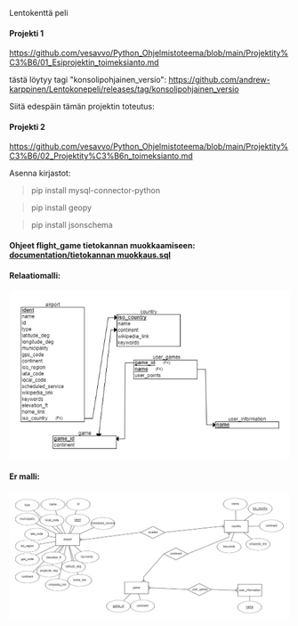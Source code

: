 Lentokenttä peli

#### Projekti 1
https://github.com/vesavvo/Python_Ohjelmistoteema/blob/main/Projektity%C3%B6/01_Esiprojektin_toimeksianto.md

tästä löytyy tagi "konsolipohjainen_versio": https://github.com/andrew-karppinen/Lentokonepeli/releases/tag/konsolipohjainen_versio

Siitä edespäin tämän projektin toteutus:

#### Projekti 2
https://github.com/vesavvo/Python_Ohjelmistoteema/blob/main/Projektity%C3%B6/02_Projektity%C3%B6n_toimeksianto.md

Asenna kirjastot:
> pip install mysql-connector-python

> pip install geopy

> pip install jsonschema

#### Ohjeet flight_game tietokannan muokkaamiseen:  [documentation/tietokannan muokkaus.sql](https://github.com/andrew-karppinen/Lentokonepeli/blob/main/documentation/tietokannan%20muokkaus.sql)

#### Relaatiomalli:
![kuva](https://github.com/andrew-karppinen/Lentokonepeli/blob/main/documentation/relaatiomalli.png)


#### Er malli:
![kuva](https://github.com/andrew-karppinen/Lentokonepeli/blob/main/documentation/er%20malli.jpg)


